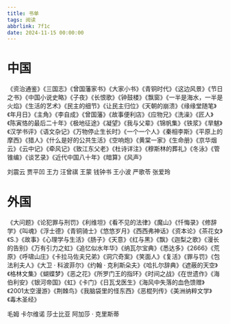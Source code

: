 ```yaml
---
title: 书单
tags: 阅读
abbrlink: 7f1c
date: 2024-11-15 00:00:00
---
```


# 中国

《资治通鉴》《三国志》《曾国藩家书》《大家小书》《青铜时代》《这边风景》《节日之书》《中国小说史略》《子夜》《长恨歌》《钟鼓楼》《飘窗》《一半是海水，一半是火焰》《生活的艺术》《民主的细节》《让民主归位》《天朝的崩溃》《缘缘堂随笔》《年月日》《主角》《李自成》《曾国藩》《故事便利店》《应物兄》《洗澡》《匠人》《陈寅恪的最后二十年》《极地征途》《凝望》《我与父辈》《锦帆集》《铁浆》《旱魃》《汉学书评》《语文杂记》《万物停止生长时》《一个一个人》《秦相李斯》《平原上的摩西》《猎人》《什么是好的公共生活》《空响炮》《黄棠一家》《生命册》《京华烟云》《云中记》《牵风记》《致江东父老》《杜诗详注》《穆斯林的葬礼》《冬泳》《管锥编》《谈艺录》《近代中国八十年》《暗算》《风声》

刘震云 贾平凹 王力 汪曾祺 王蒙 钱钟书 王小波 严歌苓 张爱玲  

# 外国

《大问题》《论犯罪与刑罚》《利维坦》《看不见的法律》《魔山》《忏悔录》《修辞学》《叫魂》《浮士德》《青铜骑士》《悠悠岁月》《西西弗神话》《资本论》《茶花女》《S.》《故事》《心理学与生活》《肠子》《天意》《红与黑》《飘》《迦梨之歌》《漫长的告别》《万有引力之虹》《追忆似水年华》《纳瓦尔宝典》《悉达多》《2666》《荒原》《呼啸山庄》《卡拉马佐夫兄弟》《洞穴奇案》《笑面人》《复活》《罪与罚》《包法利夫人》《大卫 · 科波菲尔》《约翰 · 克利斯朵夫》《哈扎尔辞典》《遮蔽的天空》《格林文集》《蝴蝶梦》《恶之花》《所罗门王的指环》《时间之战》《在世遗作》《海伯利安》《银河帝国》《虹》《卡门》《日瓦戈医生》《海风中失落的血色馈赠》《2001太空漫游》《荆棘鸟》《我脑袋里的怪东西》《恶棍列传》《美洲纳粹文学》《毒木圣经》

毛姆 卡尔维诺 莎士比亚 阿加莎 · 克里斯蒂